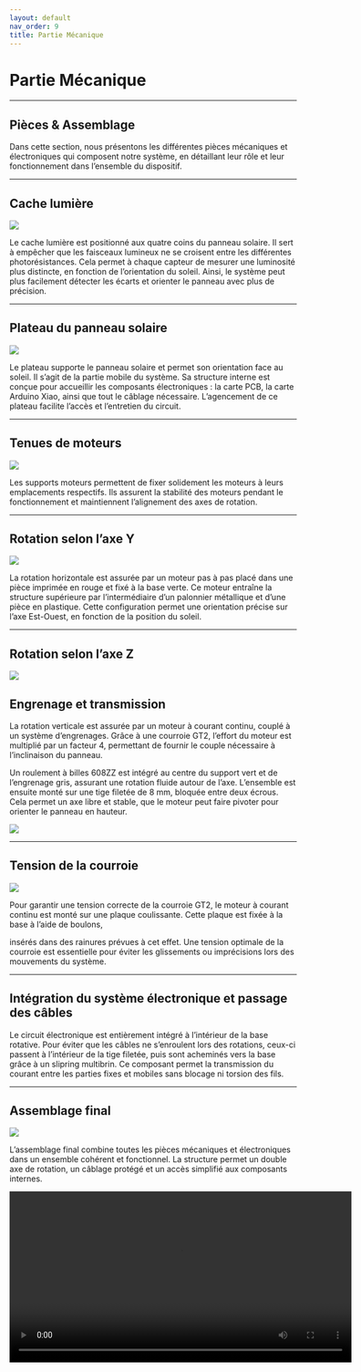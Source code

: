 ```yaml
---
layout: default
nav_order: 9
title: Partie Mécanique
---
```


# Partie Mécanique
---

## Pièces & Assemblage

Dans cette section, nous présentons les différentes pièces mécaniques et électroniques qui composent notre système, en détaillant leur rôle et leur fonctionnement dans l’ensemble du dispositif.

---

## Cache lumière

![](../Partie_mécanique/support_ptd.png)

Le cache lumière est positionné aux quatre coins du panneau solaire. Il sert à empêcher que les faisceaux lumineux ne se croisent entre les différentes photorésistances. Cela permet à chaque capteur de mesurer une luminosité plus distincte, en fonction de l’orientation du soleil. Ainsi, le système peut plus facilement détecter les écarts et orienter le panneau avec plus de précision.

---

## Plateau du panneau solaire

![](../Partie_mécanique/support_p.png)

Le plateau supporte le panneau solaire et permet son orientation face au soleil. Il s’agit de la partie mobile du système. Sa structure interne est conçue pour accueillir les composants électroniques : la carte PCB, la carte Arduino Xiao, ainsi que tout le câblage nécessaire. L’agencement de ce plateau facilite l’accès et l’entretien du circuit.

---

## Tenues de moteurs

![](../Partie_mécanique/support_m.png)

Les supports moteurs permettent de fixer solidement les moteurs à leurs emplacements respectifs. Ils assurent la stabilité des moteurs pendant le fonctionnement et maintiennent l’alignement des axes de rotation.

---

## Rotation selon l’axe Y

![](../Partie_mécanique/support_haut.png)

La rotation horizontale est assurée par un moteur pas à pas placé dans une pièce imprimée en rouge et fixé à la base verte. Ce moteur entraîne la structure supérieure par l’intermédiaire d’un palonnier métallique et d’une pièce en plastique. Cette configuration permet une orientation précise sur l’axe Est-Ouest, en fonction de la position du soleil.

---

## Rotation selon l’axe Z

![](../Partie_mécanique/engrenages.png)

## Engrenage et transmission

La rotation verticale est assurée par un moteur à courant continu, couplé à un système d’engrenages. Grâce à une courroie GT2, l’effort du moteur est multiplié par un facteur 4, permettant de fournir le couple nécessaire à l’inclinaison du panneau.

Un roulement à billes 608ZZ est intégré au centre du support vert et de l’engrenage gris, assurant une rotation fluide autour de l’axe. L’ensemble est ensuite monté sur une tige filetée de 8 mm, bloquée entre deux écrous. Cela permet un axe libre et stable, que le moteur peut faire pivoter pour orienter le panneau en hauteur.

![](../Partie_mécanique/supports_m.png)

---

## Tension de la courroie

![](../Partie_mécanique/support_b.png)

Pour garantir une tension correcte de la courroie GT2, le moteur à courant continu est monté sur une plaque coulissante. Cette plaque est fixée à la base à l’aide de boulons,

insérés dans des rainures prévues à cet effet. Une tension optimale de la courroie est essentielle pour éviter les glissements ou imprécisions lors des mouvements du système.

---

## Intégration du système électronique et passage des câbles

Le circuit électronique est entièrement intégré à l’intérieur de la base rotative. Pour éviter que les câbles ne s’enroulent lors des rotations, ceux-ci passent à l’intérieur de la tige filetée, puis sont acheminés vers la base grâce à un slipring multibrin. Ce composant permet la transmission du courant entre les parties fixes et mobiles sans blocage ni torsion des fils.

---

## Assemblage final

![](../Partie_mécanique/fini!.png)

L’assemblage final combine toutes les pièces mécaniques et électroniques dans un ensemble cohérent et fonctionnel. La structure permet un double axe de rotation, un câblage protégé et un accès simplifié aux composants internes.

<video width="600" controls>
  <source src="../Partie_mécanique/video_meca.mov" type="video/mp4">
</video>